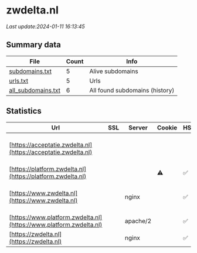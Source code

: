 # zwdelta.nl
*Last update:2024-01-11 16:13:45*
## Summary data
| File       | Count | Info |
|------------|-------|------|
|[subdomains.txt](/data/zwdelta/subdomains.txt)|5|Alive subdomains|
|[urls.txt](/data/zwdelta/urls.txt)|5|Urls|
|[all_subdomains.txt](/data/zwdelta/all_subdomains.txt)|6|All found subdomains (history)|
## Statistics
| Url | SSL | Server | Cookie | HSTS | CSP | XFO | XXP | RP | Tech |
|------------|-------|------|------|------|------|------|------|------|------|
|[https://acceptatie.zwdelta.nl](https://acceptatie.zwdelta.nl)| | | | | | | |:white_check_mark: |MySQL Nginx PHP Word...|
|[https://platform.zwdelta.nl](https://platform.zwdelta.nl)| | |:warning: |:white_check_mark: | |:white_check_mark: |:white_check_mark: |:white_check_mark: |HSTS|
|[https://www.zwdelta.nl](https://www.zwdelta.nl)| |nginx| |:white_check_mark: | | | |:white_check_mark: |Google Tag Manager H...|
|[https://www.platform.zwdelta.nl](https://www.platform.zwdelta.nl)| |apache/2| |:white_check_mark: |:white_check_mark: |:white_check_mark: |:white_check_mark: ||
|[https://zwdelta.nl](https://zwdelta.nl)| |nginx| |:white_check_mark: | | | |:white_check_mark: |HSTS Nginx|